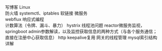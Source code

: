 写博客   Linux			
			防火墙  systemctl、iptables
			软链接
		微服务			
			webflux 响应式编程		
			计数算法（令牌、漏斗、暴力）
			hystrix 线程池问题
			reactor微服务监视，
			springboot admin参数解读，以及监控获取信息的两种方式（与各个服务通信；直接在注册中心获取信息）
			http keepalive复用
			网关的线程管理
		mysql索引结构详解
